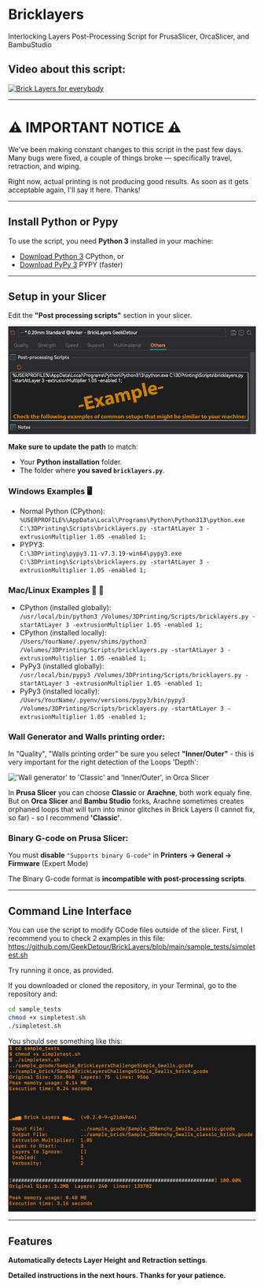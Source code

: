 # Bricklayers
Interlocking Layers Post-Processing Script for PrusaSlicer, OrcaSlicer, and BambuStudio

## Video about this script:
[![Brick Layers for everybody](https://img.youtube.com/vi/qqJOa46OTTs/maxresdefault.jpg)](https://www.youtube.com/watch?v=qqJOa46OTTs)

---
# ⚠️ IMPORTANT NOTICE ⚠️

We've been making constant changes to this script in the past few days. Many bugs were fixed, a couple of things broke — specifically travel, retraction, and wiping.

Right now, actual printing is not producing good results. As soon as it gets acceptable again, I'll say it here. Thanks!

---

## Install Python or Pypy
To use the script, you need **Python 3** installed in your machine:
- [Download Python 3](https://www.python.org/downloads/) CPython, or
- [Download PyPy 3](https://pypy.org/download.html) PYPY (faster)

---

## Setup in your Slicer
Edit the **"Post processing scripts"** section in your slicer.

!['Post-processing Scripts' example, in Orca Slicer](docs/img/postprocessingscripts_orca.png)

**Make sure to update the path** to match:
- Your **Python installation** folder.
- The folder where **you saved `bricklayers.py`**.

### **Windows Examples 🖥️**
- Normal Python (CPython):<br>
```%USERPROFILE%\AppData\Local\Programs\Python\Python313\python.exe C:\3DPrinting\Scripts\bricklayers.py -startAtLayer 3 -extrusionMultiplier 1.05 -enabled 1;```
- PYPY3:<br>
```C:\3DPrinting\pypy3.11-v7.3.19-win64\pypy3.exe C:\3DPrinting\Scripts\bricklayers.py -startAtLayer 3 -extrusionMultiplier 1.05 -enabled 1;```

### **Mac/Linux Examples 🍏 🐧**
- CPython (installed globally):<br>
```/usr/local/bin/python3 /Volumes/3DPrinting/Scripts/bricklayers.py -startAtLayer 3 -extrusionMultiplier 1.05 -enabled 1;```
- CPython (installed locally):<br>
```/Users/YourName/.pyenv/shims/python3 /Volumes/3DPrinting/Scripts/bricklayers.py -startAtLayer 3 -extrusionMultiplier 1.05 -enabled 1;```
- PyPy3 (installed globally):<br>
```/usr/local/bin/pypy3 /Volumes/3DPrinting/Scripts/bricklayers.py -startAtLayer 3 -extrusionMultiplier 1.05 -enabled 1;```
- PyPy3 (installed locally):<br>
```/Users/YourName/.pyenv/versions/pypy3/bin/pypy3 /Volumes/3DPrinting/Scripts/bricklayers.py -startAtLayer 3 -extrusionMultiplier 1.05 -enabled 1;```

### **Wall Generator** and **Walls printing order**:
In "Quality", "Walls printing order" be sure you select **"Inner/Outer"** - this is very important for the right detection of the Loops 'Depth':

!['Wall generator' to 'Classic' and 'Inner/Outer', in Orca Slicer](docs/img/wallorder_orca.png)

In **Prusa Slicer** you can choose **Classic** or **Arachne**, both work equaly fine. 
But on **Orca Slicer** and **Bambu Studio** forks, Arachne sometimes creates orphaned loops that will turn into minor glitches in Brick Layers (I cannot fix, so far) - so I recommend **'Classic'**.

### **Binary G-code** on Prusa Slicer:
You must **disable** `"Supports binary G-code"` in **Printers → General → Firmware** (Expert Mode)

The Binary G-code format is **incompatible with post-processing scripts**.

---

## Command Line Interface
You can use the script to modify GCode files outside of the slicer.
First, I recommend you to check 2 examples in this file:
https://github.com/GeekDetour/BrickLayers/blob/main/sample_tests/simpletest.sh

Try running it once, as provided.

If you downloaded or cloned the repository, in your Terminal, go to the repository and:
```sh
cd sample_tests
chmod +x simpletest.sh
./simpletest.sh
```

You should see something like this:
![running the simpletest.sh on your machine](docs/img/cli_simpletest.png)


---

## Features
**Automatically detects Layer Height and Retraction settings**.

**Detailed instructions in the next hours. Thanks for your patience.**

